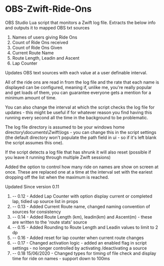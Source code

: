 # OBS-Zwift-Ride-Ons
OBS Studio Lua script that monitors a Zwift log file.  Extracts the below info and outputs it to mapped OBS txt sources

1. Names of users giving Ride Ons
2. Count of Ride Ons received
3. Count of Ride Ons Given
4. Current Route Name
5. Route Length, Leadin and Ascent 
6. Lap Counter

Updates OBS text sources with each value at a user definable interval. 

All of the ride ons are read in from the log file and the rate that each name is displayed can be configured, meaning if, unlike me, you're really popular and get loads of them, you can guarantee everyone gets a mention for a minimum amount of time. 

You can also change the interval at which the script checks the log file for updates - this might be useful if for whatever reason you find having this running every second all the time in the background to be problematic. 

The log file directory is assumed to be your windows home directory\documents\Zwift\logs - you can change this in the script settings (the default directory won't populate the path field in ui - so if it's left blank the script assumes this one). 

If the script detects a log file that has shrunk it will also reset (possible if you leave it running through multiple Zwift sessions)

Added the option to control how many ride on names are show on screen at once.  These are replaced one at a time at the interval set with the eariest dropping off the list when the maximum is reached.

Updated Since version 0.11
1. -- 0.12 - Added Lap Counter with option display current or completed lap, tidied up source list in props
2. -- 0.13 - Added Current Route name, changed naming convention of sources for consistency
3. -- 0.14 - Added Route Length (km), leadin(km) and Ascent(m) - these are written to the 'route stats' source
4. -- 0.15 - Added Rounding to Route Length and Leadin values to limit to 2 dp
5. -- 0.16 - Added reset for lap counter when current route changes
6. -- 0.17 - Changed activation logic - added an enabled flag in script settings - no longer controlled by activating /deactivating a source
7. -- 0.18 15/06/2020 - Changed types for timing of file check and display time for ride on names - support down to 100ms
